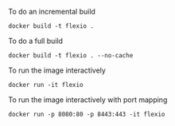 To do an incremental build

    docker build -t flexio .

To do a full build

    docker build -t flexio . --no-cache


To run the image interactively

    docker run -it flexio

To run the image interactively with port mapping

    docker run -p 8080:80 -p 8443:443 -it flexio
